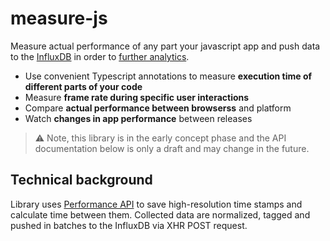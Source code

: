 # measure-js
Measure actual performance of any part your javascript app and push data to the [InfluxDB](https://influxdata.com/time-series-platform/influxdb/) in order to [further analytics](https://influxdata.com/time-series-platform/chronograf/).

* Use convenient Typescript annotations to measure **execution time of different parts of your code**
* Measure **frame rate during specific user interactions**
* Compare **actual performance between browserss** and platform
* Watch **changes in app performance** between releases

> :warning: Note, this library is in the early concept phase and the API documentation below is only a draft and may change in the future.

## Technical background
Library uses [Performance API](https://developer.mozilla.org/pl/docs/Web/API/Performance) to save high-resolution time stamps and calculate time between them. Collected data are normalized, tagged and pushed in batches to the InfluxDB via XHR POST request. 
